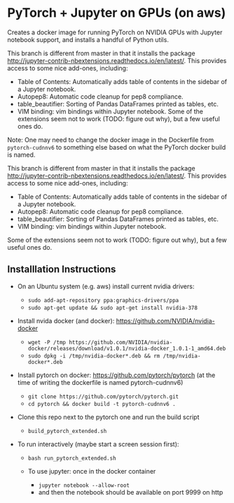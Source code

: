 # PyTorch + Jupyter on GPUs (on aws)

Creates a docker image for running PyTorch on NVIDIA GPUs with Jupyter notebook support, and installs a handful of Python utils.

This branch is different from master in that it installs the package http://jupyter-contrib-nbextensions.readthedocs.io/en/latest/. This provides access to some nice add-ones, including:
- Table of Contents: Automatically adds table of contents in the sidebar of a Jupyter notebook.
- Autopep8: Automatic code cleanup for pep8 compliance.
- table_beautifier: Sorting of Pandas DataFrames printed as tables, etc.
- VIM binding: vim bindings within Jupyter notebook.
Some of the extensions seem not to work (TODO: figure out why), but a few useful ones do.

Note: One may need to change the docker image in the Dockerfile from `pytorch-cudnnv6` to something else based on what the PyTorch docker build is named.


This branch is different from master in that it installs the package http://jupyter-contrib-nbextensions.readthedocs.io/en/latest/. This provides access to some nice add-ones, including:
- Table of Contents: Automatically adds table of contents in the sidebar of a Jupyter notebook.
- Autopep8: Automatic code cleanup for pep8 compliance.
- table_beautifier: Sorting of Pandas DataFrames printed as tables, etc.
- VIM binding: vim bindings within Jupyter notebook.

Some of the extensions seem not to work (TODO: figure out why), but a few useful ones do.


## Installlation Instructions
- On an Ubuntu system (e.g. aws) install current nvidia drivers:
  - `sudo add-apt-repository ppa:graphics-drivers/ppa`
  - `sudo apt-get update && sudo apt-get install nvidia-378`

- Install nvida docker (and docker): https://github.com/NVIDIA/nvidia-docker
  - `wget -P /tmp https://github.com/NVIDIA/nvidia-docker/releases/download/v1.0.1/nvidia-docker_1.0.1-1_amd64.deb`
  - `sudo dpkg -i /tmp/nvidia-docker*.deb && rm /tmp/nvidia-docker*.deb`

- Install pytorch on docker: https://github.com/pytorch/pytorch (at the time of writing the dockerfile is named pytorch-cudnnv6)
  - `git clone https://github.com/pytorch/pytorch.git`
  - `cd pytorch && docker build -t pytorch-cudnnv6 .`

- Clone this repo next to the pytorch one and run the build script
  - `build_pytorch_extended.sh`

- To run interactively (maybe start a screen session first):
  - `bash run_pytorch_extended.sh`


  - To use jupyter: once in the docker container
    - `jupyter notebook --allow-root`
    - and then the notebook should be available on port 9999 on http
